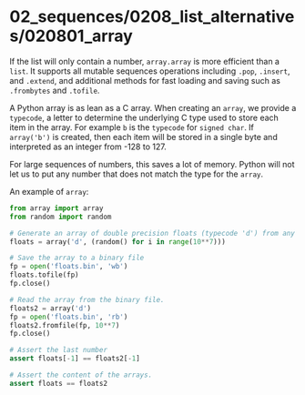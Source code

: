 # 02_sequences/0208_list_alternatives/020801_array

If the list will only contain a number, `array.array` is more efficient
than a `list`. It supports all mutable sequences operations including
`.pop`, `.insert`, and `.extend`, and additional methods for fast
loading and saving such as `.frombytes` and `.tofile`.

A Python array is as lean as a C array. When creating an `array`, we
provide a `typecode`, a letter to determine the underlying C type used
to store each item in the array. For example `b` is the `typecode` for
`signed char`. If `array('b')` is created, then each item will be
stored in a single byte and interpreted as an integer from -128 to 127.

For large sequences of numbers, this saves a lot of memory. Python
will not let us to put any number that does not match the type for the
`array`.

An example of `array`:
```python
from array import array
from random import random

# Generate an array of double precision floats (typecode 'd') from any iterable object, using generator expression
floats = array('d', (random() for i in range(10**7)))

# Save the array to a binary file
fp = open('floats.bin', 'wb')
floats.tofile(fp)
fp.close()

# Read the array from the binary file.
floats2 = array('d')
fp = open('floats.bin', 'rb')
floats2.fromfile(fp, 10**7)
fp.close()

# Assert the last number
assert floats[-1] == floats2[-1]

# Assert the content of the arrays.
assert floats == floats2
```